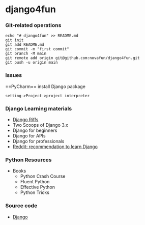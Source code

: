 # django4fun

### Git-related operations

```
echo "# django4fun" >> README.md
git init
git add README.md
git commit -m "first commit"
git branch -M main
git remote add origin git@github.com:novafun/django4fun.git
git push -u origin main
```

### Issues

==PyCharm== install Django package

```
setting->Project->project interpreter
```

### Django Learning materials

- [Django Riffs](https://djangoriffs.com/episodes) 
- Two Scoops of Django 3.x
- Django for beginners
- Django for APIs
- Django for professionals
- [Reddit: recommendation to learn Django](https://www.reddit.com/r/django/comments/m5qtdf/my_recommendation_to_learn_django/)

### Python Resources

- Books
  - Python Crash Course
  - Fluent Python
  - Effective Python
  - Python Tricks

### Source code

- [Django](https://github.com/django/django)

